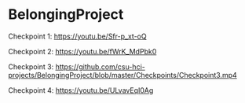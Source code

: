 # BelongingProject
Checkpoint 1: https://youtu.be/Sfr-p_xt-oQ

Checkpoint 2: https://youtu.be/fWrK_MdPbk0

Checkpoint 3: https://github.com/csu-hci-projects/BelongingProject/blob/master/Checkpoints/Checkpoint3.mp4

Checkpoint 4: https://youtu.be/ULvavEqI0Ag

